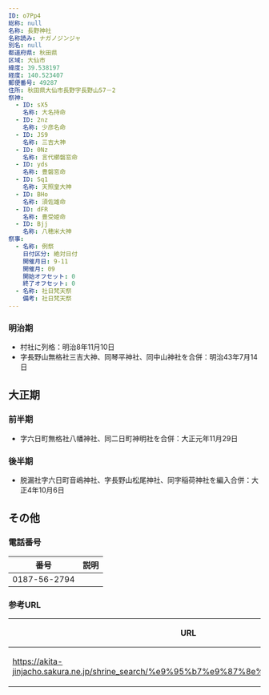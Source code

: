 ```yaml
---
ID: o7Pp4
総称: null
名称: 長野神社
名称読み: ナガノジンジャ
別名: null
都道府県: 秋田県
区域: 大仙市
緯度: 39.538197
経度: 140.523407
郵便番号: 49287
住所: 秋田県大仙市長野字長野山57－2
祭神:
  - ID: sX5
    名称: 大名持命
  - ID: 2nz
    名称: 少彦名命
  - ID: JS9
    名称: 三吉大神
  - ID: 0Nz
    名称: 言代櫛磐窓命
  - ID: yds
    名称: 豊磐窓命
  - ID: Sq1
    名称: 天照皇大神
  - ID: BHo
    名称: 須佐雄命
  - ID: dFR
    名称: 豊受姫命
  - ID: Bjj
    名称: 八穂米大神
祭事:
  - 名称: 例祭
    日付区分: 絶対日付
    開催月日: 9-11
    開催月: 09
    開始オフセット: 0
    終了オフセット: 0
  - 名称: 社日梵天祭
    備考: 社日梵天祭
---
```


### 明治期

- 村社に列格：明治8年11月10日
- 字長野山無格社三吉大神、同琴平神社、同中山神社を合併：明治43年7月14日

## 大正期

### 前半期

- 字六日町無格社八幡神社、同二日町神明社を合併：大正元年11月29日

### 後半期

- 脱漏社字六日町音嶋神社、字長野山松尾神社、同字稲荷神社を編入合併：大正4年10月6日

## その他

### 電話番号

| 番号         | 説明 |
| ------------ | ---- |
| 0187-56-2794 |      |

### 参考URL

| URL                                                                                     | 説明   |
| --------------------------------------------------------------------------------------- | ------ |
| https://akita-jinjacho.sakura.ne.jp/shrine_search/%e9%95%b7%e9%87%8e%e7%a5%9e%e7%a4%be/ | 神社庁 |
